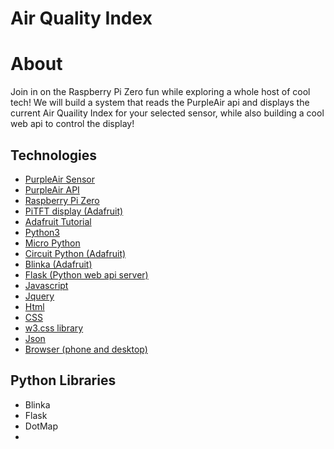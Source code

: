 # Air Quality Index 

# About

Join in on the Raspberry Pi Zero fun while exploring a whole host of cool tech! We will build a system that reads the PurpleAir api and displays the current Air Quaility Index for your selected sensor, while also building a cool web api to control the display!

## Technologies

- [PurpleAir Sensor](https://www2.purpleair.com/collections/air-quality-sensors)
- [PurpleAir API](https://api.purpleair.com)
- [Raspberry Pi Zero](https://www.raspberrypi.org/products/raspberry-pi-zero-w/)
- [PiTFT display (Adafruit)](https://www.adafruit.com/product/4393)
- [Adafruit Tutorial](https://learn.adafruit.com/pi-hole-ad-blocker-with-pi-zero-w/install-mini-pitft)
- [Python3](https://docs.python.org/3/)
- [Micro Python](http://docs.micropython.org/en/latest/)
- [Circuit Python (Adafruit)](https://circuitpython.readthedocs.io/en/6.3.x/README.html)
- [Blinka (Adafruit)](https://pypi.org/project/Adafruit-Blinka/)
- [Flask (Python web api server)](https://flask.palletsprojects.com/en/2.0.x/)
- [Javascript](https://www.w3schools.com/js/DEFAULT.asp)
- [Jquery](https://www.w3schools.com/jquery/default.asp)
- [Html](https://www.w3schools.com/html/default.asp)
- [CSS](https://www.w3schools.com/css/default.asp)
- [w3.css library](https://www.w3schools.com/w3css/)
- [Json](https://www.w3schools.com/js/js_json_intro.asp)
- [Browser (phone and desktop)](https://www.google.com/chrome/dev/)

## Python Libraries
- Blinka
- Flask
- DotMap
- 
